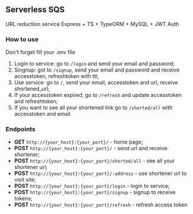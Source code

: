 ## Serverless SQS
  URL reduction service
  Express + TS + TypeORM + MySQL + JWT Auth
### How to use
  Don't forget fill your .env file
  1) Login to service: go to <code>/login</code> and send your email and password;
  2) Singnup: got to <code>/signup</code>, send your email and password and receive accesstoken, refreshtoken with ttl;
  3) Use service: go to <code>/</code>, send your email, accesstoken and url, receive shortened_url;
  4) If your accesstoken expired, go to <code>/refresh</code> and update accesstoken and refreshtoken;
  5) If you want to see all your shortened link go to <code>/shorted/all</code> with accesstoken and email
  
### Endpoints
- **GET**  <code>http://{your_host}:{your_port}/</code> - home page;
- **POST**  <code>http://{your_host}:{your_port}/</code> - send url and receive shortener;
- **POST**  <code>http://{your_host}:{your_port}/shorted/all</code> - see all your shortener url;
- **POST**  <code>http://{your_host}:{your_port}/:address</code> - use shortener url to visit site;
- **POST**  <code>http://{your_host}:{your_port}/login</code> - login to service;
- **POST**  <code>http://{your_host}:{your_port}/signup</code> - signup to receive tokens;
- **POST**  <code>http://{your_host}:{your_port}/refresh</code> - refresh access token

